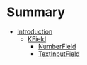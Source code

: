 # Summary

* [Introduction](README.md)
  * [KField](kfield.md)
    * [NumberField](numberfield.md)
    * [TextInputField](textinputfield.md)

